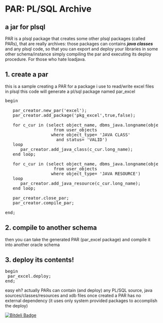 PAR: PL/SQL Archive
=======

## a jar for plsql
PAR is a plsql package that creates some other plsql packages (called PARs),
that are really archives: those packages can contains ***java classes*** and any plsql code,
so that you can export and deploy your libraries in some other schema/instance 
simply compiling the par and executing its deploy procedure. For those who hate loadjava.


## 1. create a par
this is a sample creating a PAR for a package i use to read/write excel files in plsql
this code will generate a pl/sql package named par_excel

<pre>
begin
   
   par_creator.new_par('excel');
   par_creator.add_package('pkg_excel',true,false);
   
   for c_cur in (select object_name, dbms_java.longname(object_name) long_name 
                   from user_objects 
                  where object_type= 'JAVA CLASS'
                    and status= 'VALID') 
   loop
      par_creator.add_java_class(c_cur.long_name);
   end loop;
   
   for c_cur in (select object_name, dbms_java.longname(object_name) long_name 
                   from user_objects 
                  where object_type= 'JAVA RESOURCE') 
   loop
      par_creator.add_java_resource(c_cur.long_name);
   end loop;
   
   par_creator.close_par;
   par_creator.compile_par;
   
end;
</pre>


## 2. compile to another schema
then you can take the generated PAR (par_excel package) and compile it 
into another oracle schema

## 3. deploy its contents!

<pre>
begin
 par_excel.deploy;
end;
</pre>


easy eh?
actually PARs can contain (and deploy) any PL/SQL source, java sources/classes/resources and xdb files
once created a PAR has no external dependency (it uses only system provided packages to accomplish the deploy)

[![Bitdeli Badge](https://d2weczhvl823v0.cloudfront.net/aaaristo/par/trend.png)](https://bitdeli.com/free "Bitdeli Badge")
